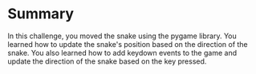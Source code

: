 # Summary

In this challenge, you moved the snake using the pygame library. You learned how to update the snake's position based on the direction of the snake. You also learned how to add keydown events to the game and update the direction of the snake based on the key pressed.
